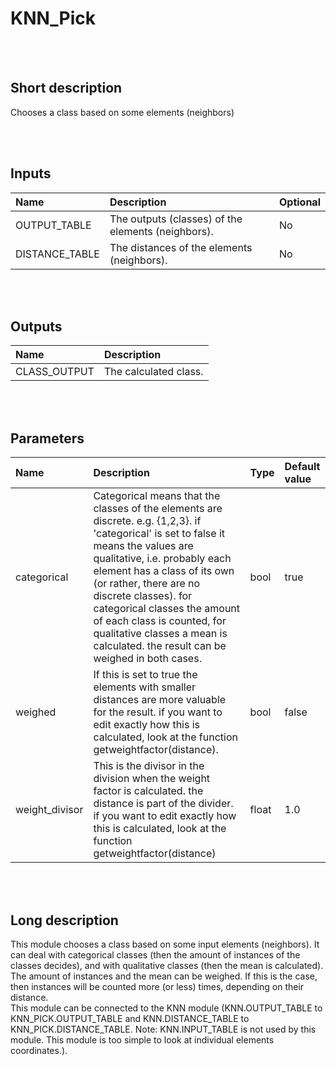 # KNN_Pick


<br><br>
## Short description

Chooses a class based on some elements (neighbors)

<br><br>

## Inputs

|Name|Description|Optional|
|:----|:-----------|:-------|
|OUTPUT_TABLE|The outputs (classes) of the elements (neighbors).|No|
|DISTANCE_TABLE|The distances of the elements (neighbors).|No|

<br><br>

## Outputs

|Name|Description|
|:----|:-----------|
|CLASS_OUTPUT|The calculated class.|

<br><br>

## Parameters

|Name|Description|Type|Default value|
|:----|:-----------|:----|:-------------|
|categorical|Categorical means that the classes of the elements are discrete.  e.g. {1,2,3}. if 'categorical' is set to false it means the values  are qualitative, i.e. probably each element has a class of its own (or rather, there  are no discrete classes). for categorical  classes the amount of each class is counted, for qualitative classes a mean is  calculated. the result can be weighed in both cases.|bool|true|
|weighed|If this is set to true the elements with smaller distances are more  valuable for the result. if you want to edit exactly how this is calculated, look at  the function getweightfactor(distance).|bool|false|
|weight_divisor|This is the divisor in the division when the weight factor is calculated.  the distance is part of the divider. if you want to edit exactly how this is calculated,  look at the function getweightfactor(distance)|float|1.0|

<br><br>
## Long description
This module chooses a class based on some input elements (neighbors).
	It can deal with categorical classes (then the amount of instances of the
	classes decides), and with qualitative classes (then the mean is calculated).
	The amount of instances and the mean can be weighed. If this is the case, then
	instances will be counted more (or less) times, depending on their distance.	
	This module can be connected to the KNN module (KNN.OUTPUT_TABLE to KNN_PICK.OUTPUT_TABLE
	and KNN.DISTANCE_TABLE to KNN_PICK.DISTANCE_TABLE. Note: KNN.INPUT_TABLE is not
	used by this module. This module is too simple to look at individual elements
	coordinates.).